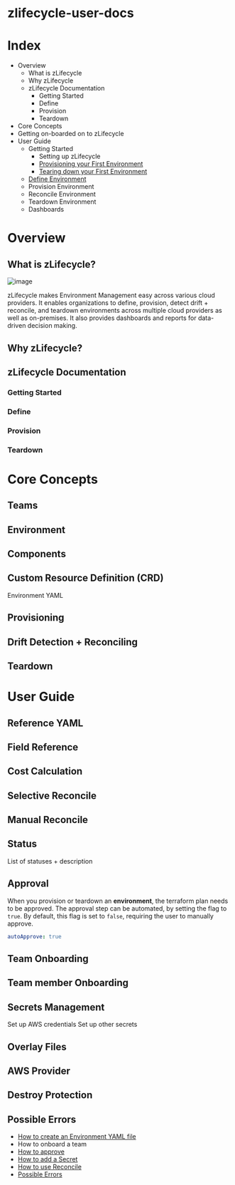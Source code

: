 # zlifecycle-user-docs

# Index

* Overview
    * What is zLifecycle
    * Why zLifecycle
    * zLifecycle Documentation
        * Getting Started
        * Define
        * Provision
        * Teardown
* Core Concepts
* Getting on-boarded on to zLifecycle
* User Guide
    * Getting Started
        * Setting up zLifecycle
        * [Provisioning your First Environment](provision/first-environment.md)
        * [Tearing down your First Environment](teardown/first-environment.md)
    * [Define Environment](define/define-environment.md)
    * Provision Environment
    * Reconcile Environment
    * Teardown Environment
    * Dashboards

# Overview

## What is zLifecycle?

![image](https://user-images.githubusercontent.com/47644789/147984939-738f7535-be82-41ab-8f35-e684f8cdb3c7.png)

zLifecycle makes Environment Management easy across various cloud providers. It enables organizations to define, provision, detect drift + reconcile, and teardown environments across multiple cloud providers as well as on-premises. It also provides dashboards and reports for data-driven decision making.


## Why zLifecycle?

## zLifecycle Documentation

### Getting Started

### Define

### Provision

### Teardown

# Core Concepts

## Teams

## Environment 

## Components 

## Custom Resource Definition (CRD)
Environment YAML 

## Provisioning 

## Drift Detection + Reconciling

## Teardown

## 

# User Guide

## Reference YAML

## Field Reference

## Cost Calculation

## Selective Reconcile

## Manual Reconcile

## Status
List of statuses + description

## Approval

When you provision or teardown an **environment**, the terraform plan needs to be approved. The approval step can be automated, by setting the flag to `true`. By default, this flag is set to `false`, requiring the user to manually approve.


```yaml
autoApprove: true
```

## Team Onboarding

## Team member Onboarding

## Secrets Management
Set up AWS credentials
Set up other secrets

## Overlay Files

## AWS Provider

## Destroy Protection

## Possible Errors



* [How to create an Environment YAML file](all-about-environment-yaml.md)
* How to onboard a team
* [How to approve](approval.md)
* [How to add a Secret](secrets.md)
* [How to use Reconcile](reconcile.md)
* [Possible Errors](errors.md)
